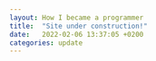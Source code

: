 ```yaml
---
layout: How I became a programmer
title:  "Site under construction!"
date:   2022-02-06 13:37:05 +0200
categories: update
---
```

